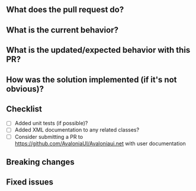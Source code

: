 ## What does the pull request do?
<!--- Give a bit of background on the PR here, together with links to with related issues etc. -->


## What is the current behavior?
<!--- If the PR is a fix, describe the current incorrect behavior, otherwise delete this section. -->


## What is the updated/expected behavior with this PR?
<!--- Describe how to test the PR. -->


## How was the solution implemented (if it's not obvious)?
<!--- Include any information that might be of use to a reviewer here. -->


## Checklist

- [ ] Added unit tests (if possible)?
- [ ] Added XML documentation to any related classes?
- [ ] Consider submitting a PR to https://github.com/AvaloniaUI/Avaloniaui.net with user documentation

## Breaking changes
<!--- List any breaking changes here. When the PR is merged please add an entry to https://github.com/AvaloniaUI/Avalonia/wiki/Breaking-Changes -->


## Fixed issues
<!--- If the pull request fixes issue(s) list them like this: 
Fixes #123
Fixes #456
-->
